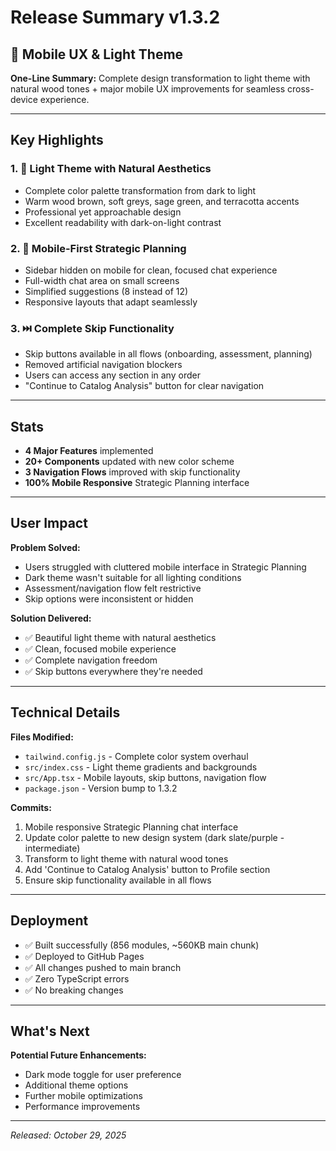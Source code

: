 # Release Summary v1.3.2

## 🎨 Mobile UX & Light Theme

**One-Line Summary:** Complete design transformation to light theme with natural wood tones + major mobile UX improvements for seamless cross-device experience.

---

## Key Highlights

### 1. 🌟 Light Theme with Natural Aesthetics
- Complete color palette transformation from dark to light
- Warm wood brown, soft greys, sage green, and terracotta accents
- Professional yet approachable design
- Excellent readability with dark-on-light contrast

### 2. 📱 Mobile-First Strategic Planning
- Sidebar hidden on mobile for clean, focused chat experience
- Full-width chat area on small screens
- Simplified suggestions (8 instead of 12)
- Responsive layouts that adapt seamlessly

### 3. ⏭️ Complete Skip Functionality
- Skip buttons available in all flows (onboarding, assessment, planning)
- Removed artificial navigation blockers
- Users can access any section in any order
- "Continue to Catalog Analysis" button for clear navigation

---

## Stats

- **4 Major Features** implemented
- **20+ Components** updated with new color scheme
- **3 Navigation Flows** improved with skip functionality
- **100% Mobile Responsive** Strategic Planning interface

---

## User Impact

**Problem Solved:**
- Users struggled with cluttered mobile interface in Strategic Planning
- Dark theme wasn't suitable for all lighting conditions
- Assessment/navigation flow felt restrictive
- Skip options were inconsistent or hidden

**Solution Delivered:**
- ✅ Beautiful light theme with natural aesthetics
- ✅ Clean, focused mobile experience
- ✅ Complete navigation freedom
- ✅ Skip buttons everywhere they're needed

---

## Technical Details

**Files Modified:**
- `tailwind.config.js` - Complete color system overhaul
- `src/index.css` - Light theme gradients and backgrounds
- `src/App.tsx` - Mobile layouts, skip buttons, navigation flow
- `package.json` - Version bump to 1.3.2

**Commits:**
1. Mobile responsive Strategic Planning chat interface
2. Update color palette to new design system (dark slate/purple - intermediate)
3. Transform to light theme with natural wood tones
4. Add 'Continue to Catalog Analysis' button to Profile section
5. Ensure skip functionality available in all flows

---

## Deployment

- ✅ Built successfully (856 modules, ~560KB main chunk)
- ✅ Deployed to GitHub Pages
- ✅ All changes pushed to main branch
- ✅ Zero TypeScript errors
- ✅ No breaking changes

---

## What's Next

**Potential Future Enhancements:**
- Dark mode toggle for user preference
- Additional theme options
- Further mobile optimizations
- Performance improvements

---

*Released: October 29, 2025*
